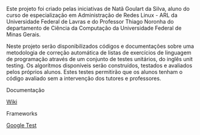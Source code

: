 Este projeto foi criado pelas iniciativas de Natã Goulart da Silva, aluno do curso de especialização em Administração de Redes Linux - ARL da Universidade Federal de Lavras e do Professor Thiago Noronha do departamento de Ciência da Computação da Universidade Federal de Minas Gerais.

Neste projeto serão disponibilizados códigos e documentações sobre uma metodologia de correção automática de listas de exercícios de linguagem de programação através de um conjunto de testes unitários, do inglês unit testing. Os algorítmos disponíveis serão construídos, testados e avaliados pelos próprios alunos. Estes testes permitirão que os alunos tenham o código avaliado sem a intervenção dos tutores e professores.

Documentação

[Wiki](https://code.google.com/p/easytesting/w/list)

Frameworks

[Google Test](http://code.google.com/p/googletest/)